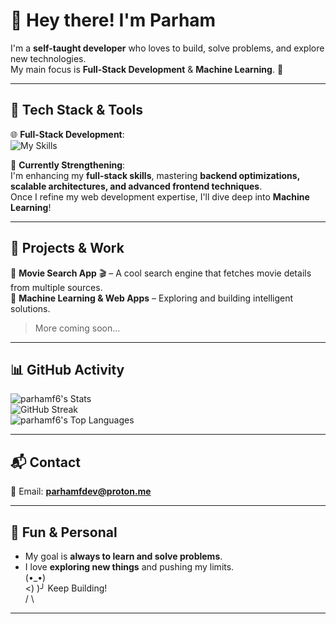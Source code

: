 # 👋 Hey there! I'm Parham  

I'm a **self-taught developer** who loves to build, solve problems, and explore new technologies.  
My main focus is **Full-Stack Development** & **Machine Learning**. 🚀  

---

## 🔧 Tech Stack & Tools  
🌐 **Full-Stack Development**:  
![My Skills](https://skillicons.dev/icons?i=py,js,django,fastapi,bash,linux,docker,regex,html,css,tailwind,react,figma,git,github,md,&perline=4)

<!--
![Python](https://img.shields.io/badge/Python-3776AB?style=for-the-badge&logo=python&logoColor=white)  
![JavaScript](https://img.shields.io/badge/JavaScript-F7DF1E?style=for-the-badge&logo=javascript&logoColor=black)  
![React](https://img.shields.io/badge/React-61DAFB?style=for-the-badge&logo=react&logoColor=black)  
![Django](https://img.shields.io/badge/Django-092E20?style=for-the-badge&logo=django&logoColor=white)  
![FastAPI](https://img.shields.io/badge/FastAPI-009688?style=for-the-badge&logo=fastapi&logoColor=white)  
![PostgreSQL](https://img.shields.io/badge/PostgreSQL-316192?style=for-the-badge&logo=postgresql&logoColor=white)  
-->
📌 **Currently Strengthening**:  
I'm enhancing my **full-stack skills**, mastering **backend optimizations, scalable architectures, and advanced frontend techniques**.  
Once I refine my web development expertise, I'll dive deep into **Machine Learning**!  

---

## 🚀 Projects & Work  
🔹 **Movie Search App** 🎬 – A cool search engine that fetches movie details from multiple sources.  
🔹 **Machine Learning & Web Apps** – Exploring and building intelligent solutions.  

> More coming soon...  

---

## 📊 GitHub Activity

![parhamf6's Stats](https://github-readme-stats.vercel.app/api?username=parhamf6&theme=dark&hide_border=false&include_all_commits=true&count_private=true&card_width=495 )<br/>
![GitHub Streak](https://nirzak-streak-stats.vercel.app/?user=parhamf6&theme=dark&hide_border=false)<br/>
![parhamf6's Top Languages](https://github-readme-stats.vercel.app/api/top-langs/?username=parhamf6&theme=dark&hide_border=false&include_all_commits=true&count_private=true&layout=compact&card_width=495)

<!--
![parhamf6's Stats](https://github-readme-stats.vercel.app/api?username=parhamf6&theme=dark&show_icons=true&hide_border=false&count_private=true&card_width=495 )<br>
[![GitHub Streak](https://streak-stats.demolab.com?user=parhamf6&theme=dark)](https://git.io/streak-stats)<br>
![parhamf6's Top Languages](https://github-readme-stats.vercel.app/api/top-langs/?username=parhamf6&theme=dark&show_icons=true&hide_border=false&layout=compact&card_width=495)
-->
<!--
![Top Languages](https://github-readme-stats.vercel.app/api/top-langs/?username=parhamf6&layout=compact&theme=dark)  
-->

---

## 📬 Contact  
📧 Email: **parhamfdev@proton.me**  

---

## 🎯 Fun & Personal  
- My goal is **always to learn and solve problems**.  
- I love **exploring new things** and pushing my limits.  
  (•_•)   
 <)   )╯  Keep Building!  
  /  \   

---



